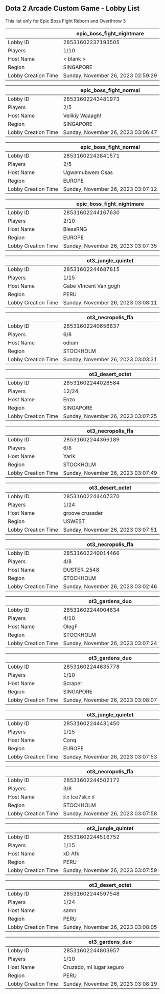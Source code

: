 ## Dota 2 Arcade Custom Game - Lobby List

This list only for Epic Boss Fight Reborn and Overthrow 3

|  | epic_boss_fight_nightmare |
| ------ | ------ |
| Lobby ID | 28531602237193505 |
| Players | 1/10 |
| Host Name | < blank > |
| Region | SINGAPORE |
| Lobby Creation Time | Sunday, November 26, 2023 02:59:29 |


|  | epic_boss_fight_normal |
| ------ | ------ |
| Lobby ID | 28531602243481973 |
| Players | 2/5 |
| Host Name | Velikiy Waaagh! |
| Region | SINGAPORE |
| Lobby Creation Time | Sunday, November 26, 2023 03:06:47 |


|  | epic_boss_fight_normal |
| ------ | ------ |
| Lobby ID | 28531602243841571 |
| Players | 2/5 |
| Host Name | Ugwemubwem Osas |
| Region | EUROPE |
| Lobby Creation Time | Sunday, November 26, 2023 03:07:12 |


|  | epic_boss_fight_nightmare |
| ------ | ------ |
| Lobby ID | 28531602244167630 |
| Players | 2/10 |
| Host Name | BlessRNG |
| Region | EUROPE |
| Lobby Creation Time | Sunday, November 26, 2023 03:07:35 |


|  | ot3_jungle_quintet |
| ------ | ------ |
| Lobby ID | 28531602244687815 |
| Players | 1/15 |
| Host Name | Gabe VIncent Van gogh |
| Region | PERU |
| Lobby Creation Time | Sunday, November 26, 2023 03:08:11 |


|  | ot3_necropolis_ffa |
| ------ | ------ |
| Lobby ID | 28531602240656837 |
| Players | 6/8 |
| Host Name | odium |
| Region | STOCKHOLM |
| Lobby Creation Time | Sunday, November 26, 2023 03:03:31 |


|  | ot3_desert_octet |
| ------ | ------ |
| Lobby ID | 28531602244028584 |
| Players | 12/24 |
| Host Name | Enzo |
| Region | SINGAPORE |
| Lobby Creation Time | Sunday, November 26, 2023 03:07:25 |


|  | ot3_necropolis_ffa |
| ------ | ------ |
| Lobby ID | 28531602244366189 |
| Players | 6/8 |
| Host Name | Yarik |
| Region | STOCKHOLM |
| Lobby Creation Time | Sunday, November 26, 2023 03:07:49 |


|  | ot3_desert_octet |
| ------ | ------ |
| Lobby ID | 28531602244407370 |
| Players | 1/24 |
| Host Name | groove crusader |
| Region | USWEST |
| Lobby Creation Time | Sunday, November 26, 2023 03:07:51 |


|  | ot3_necropolis_ffa |
| ------ | ------ |
| Lobby ID | 28531602240014466 |
| Players | 4/8 |
| Host Name | DUSTER_2548 |
| Region | STOCKHOLM |
| Lobby Creation Time | Sunday, November 26, 2023 03:02:46 |


|  | ot3_gardens_duo |
| ------ | ------ |
| Lobby ID | 28531602244004634 |
| Players | 4/10 |
| Host Name | OlegF |
| Region | STOCKHOLM |
| Lobby Creation Time | Sunday, November 26, 2023 03:07:24 |


|  | ot3_gardens_duo |
| ------ | ------ |
| Lobby ID | 28531602244635778 |
| Players | 1/10 |
| Host Name | Scraper |
| Region | SINGAPORE |
| Lobby Creation Time | Sunday, November 26, 2023 03:08:07 |


|  | ot3_jungle_quintet |
| ------ | ------ |
| Lobby ID | 28531602244431450 |
| Players | 1/15 |
| Host Name | Conq |
| Region | EUROPE |
| Lobby Creation Time | Sunday, November 26, 2023 03:07:53 |


|  | ot3_necropolis_ffa |
| ------ | ------ |
| Lobby ID | 28531602244502172 |
| Players | 3/8 |
| Host Name | ♯♬Ice7sk♬♯ |
| Region | STOCKHOLM |
| Lobby Creation Time | Sunday, November 26, 2023 03:07:58 |


|  | ot3_jungle_quintet |
| ------ | ------ |
| Lobby ID | 28531602244516752 |
| Players | 1/15 |
| Host Name | xD Afk |
| Region | PERU |
| Lobby Creation Time | Sunday, November 26, 2023 03:07:59 |


|  | ot3_desert_octet |
| ------ | ------ |
| Lobby ID | 28531602244597548 |
| Players | 1/24 |
| Host Name | samn |
| Region | PERU |
| Lobby Creation Time | Sunday, November 26, 2023 03:08:05 |


|  | ot3_gardens_duo |
| ------ | ------ |
| Lobby ID | 28531602244803957 |
| Players | 1/10 |
| Host Name | Cruzado, mi lugar seguro |
| Region | PERU |
| Lobby Creation Time | Sunday, November 26, 2023 03:08:19 |


